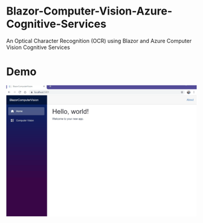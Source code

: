 # Blazor-Computer-Vision-Azure-Cognitive-Services

An Optical Character Recognition (OCR) using Blazor and Azure Computer Vision Cognitive Services

# Demo

![BlazorComputerVision](https://github.com/AnkitSharma-007/Blazor-Computer-Vision-Azure-Cognitive-Services/blob/master/Output/BlazorComputerVision.gif)
